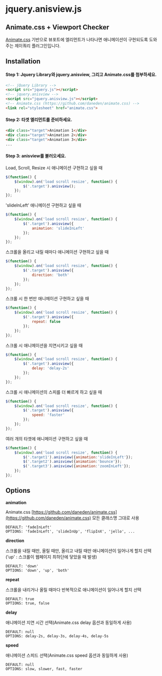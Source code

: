 # jquery.anisview.js
## Animate.css + Viewport Checker
[Animate.css](https://github.com/daneden/animate.css) 기반으로 뷰포트에 엘리먼트가 나타나면 애니메이션이 구현되도록 도와주는 제이쿼리 플러그인입니다.

## Installation

#### Step 1: Jquery Library와 jquery.anisview, 그리고 Animate.css를 첨부하세요.

```html
<!-- jQuery Library -->
<script src="jquery.js"></script>
<!-- jquery.anisview -->
<script src="jquery.anisview.js"></script>
<!-- Animate.css (https://github.com/daneden/animate.css) -->
<link rel="stylesheet" href="animate.css">
```

#### Step 2: 타겟 엘리먼트를 준비하세요.

```html
<div class="target">Animation 1</div>
<div class="target">Animation 2</div>
<div class="target">Animation 3</div>
...
```

#### Step 3: anisview를 불러오세요.

Load, Scroll, Resize 시 애니메이션 구현하고 싶을 때
```javascript
$(function() {
	$(window).on('load scroll resize', function() {
		$('.target').anisview();
	});
});
```

'slideInLeft' 애니메이션 구현하고 싶을 때
```javascript
$(function() {
	$(window).on('load scroll resize', function() {
		$('.target').anisview({
			animation: 'slideInLeft'
		});
	});
});
```

스크롤을 올리고 내릴 때마다 애니메이션 구현하고 싶을 때
```javascript
$(function() {
	$(window).on('load scroll resize', function() {
		$('.target').anisview({
			direction: 'both'
		});
	});
});

```

스크롤 시 한 번만 애니메이션 구현하고 싶을 때
```javascript
$(function() {
	$(window).on('load scroll resize', function() {
		$('.target').anisview({
			repeat: false
		});
	});
});
```

스크롤 시 애니메이션을 지연시키고 싶을 때
```javascript
$(function() {
	$(window).on('load scroll resize', function() {
		$('.target').anisview({
			delay: 'delay-2s'
		});
	});
});
```

스크롤 시 애니메이션의 스피를 더 빠르게 하고 싶을 때
```javascript
$(function() {
	$(window).on('load scroll resize', function() {
		$('.target').anisview({
			speed: 'faster'
		});
	});
});
```

여러 개의 타겟에 애니메이션 구현하고 싶을 때
```javascript
$(function() {
	$(window).on('load scroll resize', function() {
		$('.target1').anisview({animation:'slideInLeft'});
		$('.target2').anisview({animation:'bounce'});
		$('.target3').anisview({animation:'zoomInLeft'});
	});
});
```

## Options

**animation**

Animate.css [https://github.com/daneden/animate.css](https://github.com/daneden/animate.css) 모든 클래스명 그대로 사용
```
DEFAULT: 'fadeInLeft'
OPTIONS: 'fadeInLeft', 'slideInUp', 'flipInX', 'jello', ...
```

**direction**

스크롤을 내릴 때만, 올릴 때만, 올리고 내릴 때만 애니메이션이 일어나게 할지 선택  
('up' : 스크롤이 웹페이지 최하단에 닿았을 때 발생)
```
DEFAULT: 'down'
OPTIONS: 'down', 'up', 'both'
```

**repeat**

스크롤을 내리거나 올릴 때마다 반복적으로 애니메이션이 일어나게 할지 선택
```
DEFAULT: true
OPTIONS: true, false
```

**delay**

애니메이션 지연 시간 선택(Animate.css delay 옵션과 동일하게 사용)
```
DEFAULT: null
OPTIONS: delay-2s, delay-3s, delay-4s, delay-5s
```

**speed**

애니메이션 스피드 선택(Animate.css speed 옵션과 동일하게 사용)
```
DEFAULT: null
OPTIONS: slow, slower, fast, faster
```